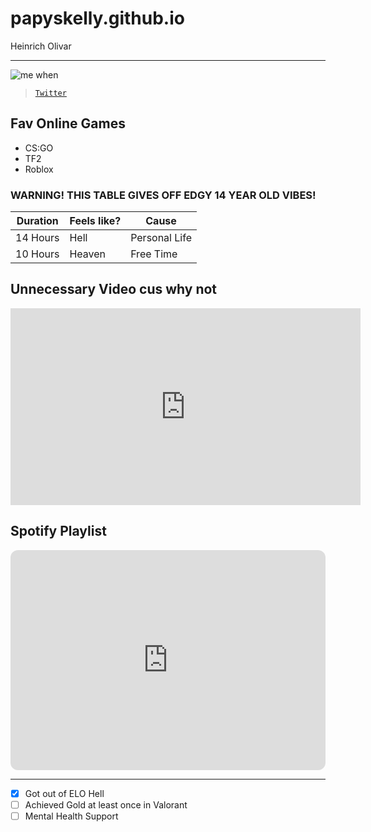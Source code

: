 # papyskelly.github.io
Heinrich Olivar

---

![me when](https://i.ytimg.com/vi/x7X107GNFNg/maxresdefault.jpg)

> [`Twitter`](https://twitter.com/ep1kpapy)

## Fav Online Games

- CS:GO
- TF2
- Roblox

### WARNING! THIS TABLE GIVES OFF EDGY 14 YEAR OLD VIBES!

| Duration | Feels like? | Cause |
| ----------- | ----------- | ----------- |
| 14 Hours | Hell | Personal Life |
| 10 Hours | Heaven | Free Time |

## Unnecessary Video cus why not

<iframe width="560" height="315" src="https://www.youtube.com/embed/uphATRHKIoo" title="YouTube video player" frameborder="0" allow="accelerometer; autoplay; clipboard-write; encrypted-media; gyroscope; picture-in-picture; web-share" allowfullscreen></iframe>

## Spotify Playlist

<iframe style="border-radius:12px" src="https://open.spotify.com/embed/playlist/5zaTmNJgShS7ZY6uRwnGsB?utm_source=generator" width="100%" height="352" frameBorder="0" allowfullscreen="" allow="autoplay; clipboard-write; encrypted-media; fullscreen; picture-in-picture" loading="lazy"></iframe>

---

- [x] Got out of ELO Hell
- [ ] Achieved Gold at least once in Valorant
- [ ] Mental Health Support
